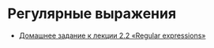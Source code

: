 # Регулярные выражения

- [Домашнее задание к лекции 2.2 «Regular expressions»](https://github.com/netology-code/py-homeworks-advanced/tree/master/5.Regexp)